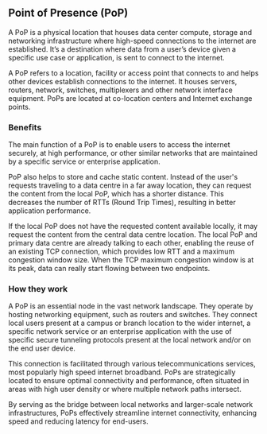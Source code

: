 ## Point of Presence (PoP)

A PoP is a physical location that houses data center compute, storage and networking infrastructure where high-speed connections to the internet are established. It’s a destination where data from a user’s device given a specific use case or application, is sent to connect to the internet.

A PoP refers to a location, facility or access point that connects to and helps other devices establish connections to the internet. It houses servers, routers, network, switches, multiplexers and other network interface equipment. PoPs are located at co-location centers and Internet exchange points.

### Benefits

The main function of a PoP is to enable users to access the internet securely, at high performance, or other similar networks that are maintained by a specific service or enterprise application.

PoP also helps to store and cache static content. Instead of the user's requests traveling to a data centre in a far away location, they can request the content from the local PoP, which has a shorter distance. This decreases the number of RTTs (Round Trip Times), resulting in better application performance.

If the local PoP does not have the requested content available locally, it may request the content from the central data centre location. The local PoP and primary data centre are already talking to each other, enabling the reuse of an existing TCP connection, which provides low RTT and a maximum congestion window size. When the TCP maximum congestion window is at its peak, data can really start flowing between two endpoints.

### How they work

A PoP is an essential node in the vast network landscape. They operate by hosting networking equipment, such as routers and switches. They connect local users present at a campus or branch location to the wider internet, a specific network service or an enterprise application with the use of specific secure tunneling protocols present at the local network and/or on the end user device.

This connection is facilitated through various telecommunications services, most popularly high speed internet broadband. PoPs are strategically located to ensure optimal connectivity and performance, often situated in areas with high user density or where multiple network paths intersect.

By serving as the bridge between local networks and larger-scale network infrastructures, PoPs effectively streamline internet connectivity, enhancing speed and reducing latency for end-users.
